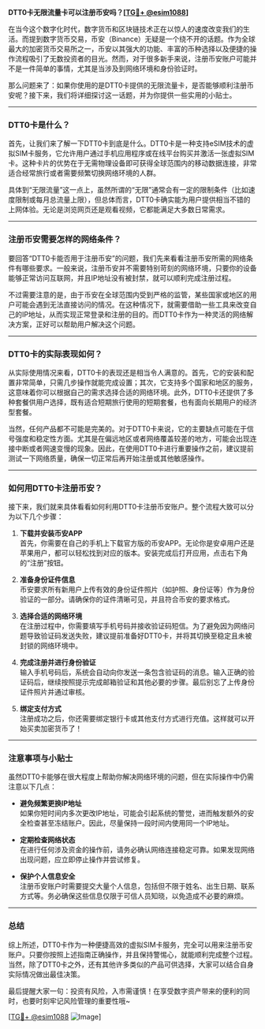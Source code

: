 **DTT0卡无限流量卡可以注册币安吗？[[TG💪+ @esim1088](https://t.me/s/esim1088)]**

在当今这个数字化时代，数字货币和区块链技术正在以惊人的速度改变我们的生活。而提到数字货币交易，币安（Binance）无疑是一个绕不开的话题。作为全球最大的加密货币交易所之一，币安以其强大的功能、丰富的币种选择以及便捷的操作流程吸引了无数投资者的目光。然而，对于很多新手来说，注册币安账户可能并不是一件简单的事情，尤其是当涉及到网络环境和身份验证时。

那么问题来了：如果你使用的是DTT0卡提供的无限流量卡，是否能够顺利注册币安呢？接下来，我们将详细探讨这一话题，并为你提供一些实用的小贴士。

---

### DTT0卡是什么？

首先，让我们来了解一下DTT0卡到底是什么。DTT0卡是一种支持eSIM技术的虚拟SIM卡服务，它允许用户通过手机应用程序或在线平台购买并激活一张虚拟SIM卡。这种卡片的优势在于无需物理设备即可获得全球范围内的移动数据连接，非常适合经常旅行或者需要频繁切换网络环境的人群。

具体到“无限流量”这一点上，虽然所谓的“无限”通常会有一定的限制条件（比如速度限制或每月总流量上限），但总体而言，DTT0卡确实能为用户提供相当不错的上网体验。无论是浏览网页还是观看视频，它都能满足大多数日常需求。

---

### 注册币安需要怎样的网络条件？

要回答“DTT0卡能否用于注册币安”的问题，我们先来看看注册币安所需的网络条件有哪些要求。一般来说，注册币安并不需要特别苛刻的网络环境，只要你的设备能够正常访问互联网，并且IP地址没有被封禁，就可以顺利完成注册过程。

不过需要注意的是，由于币安在全球范围内受到严格的监管，某些国家或地区的用户可能会遇到无法直接访问的情况。在这种情况下，就需要借助一些工具来改变自己的IP地址，从而实现正常登录和注册的目的。而DTT0卡作为一种灵活的网络解决方案，正好可以帮助用户解决这个问题。

---

### DTT0卡的实际表现如何？

从实际使用情况来看，DTT0卡的表现还是相当令人满意的。首先，它的安装和配置非常简单，只需几步操作就能完成设置；其次，它支持多个国家和地区的服务，这意味着你可以根据自己的需求选择合适的网络环境。此外，DTT0卡还提供了多种套餐供用户选择，既有适合短期旅行使用的短期套餐，也有面向长期用户的经济型套餐。

当然，任何产品都不可能是完美的。对于DTT0卡来说，它的主要缺点可能在于信号强度和稳定性方面。尤其是在偏远地区或者网络覆盖较差的地方，可能会出现连接中断或者网速变慢的现象。因此，在使用DTT0卡进行重要操作之前，建议提前测试一下网络质量，确保一切正常后再开始注册或其他敏感操作。

---

### 如何用DTT0卡注册币安？

接下来，我们就来具体看看如何利用DTT0卡注册币安账户。整个流程大致可以分为以下几个步骤：

1. **下载并安装币安APP**  
   首先，你需要在自己的手机上下载官方版的币安APP。无论你是安卓用户还是苹果用户，都可以轻松找到对应的版本。安装完成后打开应用，点击右下角的“注册”按钮。

2. **准备身份证件信息**  
   币安要求所有新用户上传有效的身份证件照片（如护照、身份证等）作为身份验证的一部分。请确保你的证件清晰可见，并且符合币安的要求格式。

3. **选择合适的网络环境**  
   在注册过程中，你需要填写手机号码并接收验证码短信。为了避免因为网络问题导致验证码发送失败，建议提前准备好DTT0卡，并将其切换至稳定且未被封锁的网络环境中。

4. **完成注册并进行身份验证**  
   输入手机号码后，系统会自动向你发送一条包含验证码的消息。输入正确的验证码后，继续按照提示完成邮箱验证和其他必要的步骤。最后别忘了上传身份证件照片并通过审核。

5. **绑定支付方式**  
   注册成功之后，你还需要绑定银行卡或其他支付方式进行充值。这样就可以开始买卖加密货币了！

---

### 注意事项与小贴士

虽然DTT0卡能够在很大程度上帮助你解决网络环境的问题，但在实际操作中仍需注意以下几点：

- **避免频繁更换IP地址**  
  如果你短时间内多次更改IP地址，可能会引起系统的警觉，进而触发额外的安全检查甚至冻结账户。因此，尽量保持一段时间内使用同一个IP地址。

- **定期检查网络状态**  
  在进行任何涉及资金的操作前，请务必确认网络连接稳定可靠。如果发现网络出现问题，应立即停止操作并尝试修复。

- **保护个人信息安全**  
  注册币安账户时需要提交大量个人信息，包括但不限于姓名、出生日期、联系方式等。务必确保这些信息仅限于可信人员知晓，以免造成不必要的麻烦。

---

### 总结

综上所述，DTT0卡作为一种便捷高效的虚拟SIM卡服务，完全可以用来注册币安账户。只要你按照上述指南正确操作，并且保持警惕心，就能顺利完成整个过程。当然，除了DTT0卡之外，还有其他许多类似的产品可供选择，大家可以结合自身实际情况做出最佳决策。

最后提醒大家一句：投资有风险，入市需谨慎！在享受数字资产带来的便利的同时，也要时刻牢记风险管理的重要性哦~

[[TG💪+ @esim1088](https://t.me/s/esim1088) ![Image](https://i.postimg.cc/4NQfJmqS/Snipaste-2025-05-13-00-14-12.png)]